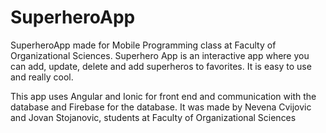 # SuperheroApp
SuperheroApp made for Mobile Programming class at Faculty of Organizational Sciences.
Superhero App is an interactive app where you can add, update, delete and add superheros to favorites. It is easy to use and really cool.

This app uses Angular and Ionic for front end and communication with the database and Firebase for the database. 
It was made by Nevena Cvijovic and Jovan Stojanovic, students at Faculty of Organizational Sciences
